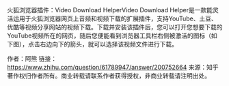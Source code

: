 火狐浏览器插件：Video Download HelperVideo Download Helper是一款能灵活运用于火狐浏览器网页上音频和视频下载的扩展插件，支持YouTube、土豆、优酷等视频分享网站的视频下载。下载并安装该插件后，您可以打开您想要下载的YouTube视频所在的网页，随后您便能看到浏览器工具栏右侧被激活的图标（如下图），点击右边向下的箭头，就可以选择该视频文件进行下载。

作者：阿熊
链接：https://www.zhihu.com/question/61789947/answer/200752664
来源：知乎
著作权归作者所有。商业转载请联系作者获得授权，非商业转载请注明出处。
